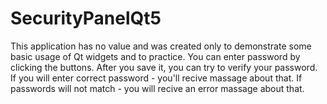 # SecurityPanelQt5
This application has no value and was created only to demonstrate some basic usage of Qt widgets and to practice.
You can enter password by clicking the buttons.
After you save it, you can try to verify your password.
If you will enter correct password - you'll recive massage about that.
If passwords will not match - you will recive an error massage about that.

